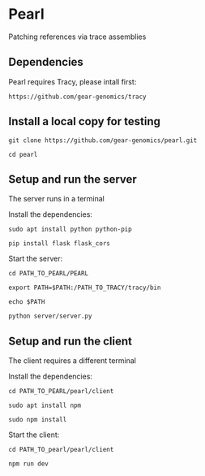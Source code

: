 # Pearl
Patching references via trace assemblies

Dependencies
------------

Pearl requires Tracy, please intall first:

`https://github.com/gear-genomics/tracy`


Install a local copy for testing
--------------------------------

`git clone https://github.com/gear-genomics/pearl.git`

`cd pearl`

Setup and run the server
------------------------

The server runs in a terminal

Install the dependencies:

`sudo apt install python python-pip`

`pip install flask flask_cors`

Start the server:

`cd PATH_TO_PEARL/PEARL`

`export PATH=$PATH:/PATH_TO_TRACY/tracy/bin`

`echo $PATH`

`python server/server.py`

Setup and run the client
------------------------

The client requires a different terminal

Install the dependencies:

`cd PATH_TO_PEARL/pearl/client`

`sudo apt install npm`

`sudo npm install`

Start the client:

`cd PATH_TO_pearl/pearl/client`

`npm run dev`
